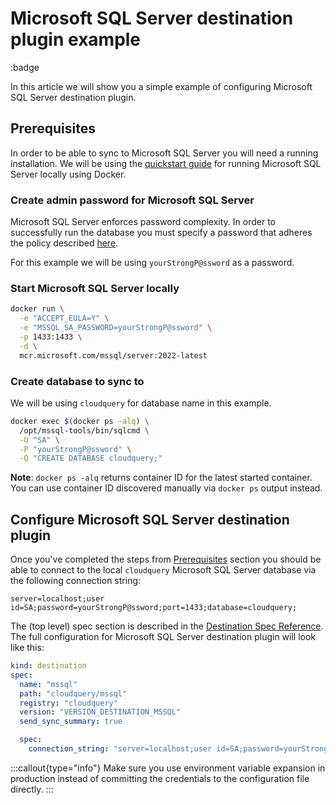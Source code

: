 # Microsoft SQL Server destination plugin example

:badge

In this article we will show you a simple example of configuring Microsoft SQL Server destination plugin.

## Prerequisites

In order to be able to sync to Microsoft SQL Server you will need a running installation.
We will be using the [quickstart guide](https://learn.microsoft.com/en-us/sql/linux/quickstart-install-connect-docker)
for running Microsoft SQL Server locally using Docker.

### Create admin password for Microsoft SQL Server

Microsoft SQL Server enforces password complexity.
In order to successfully run the database you must specify a password that adheres the policy described
[here](https://learn.microsoft.com/en-us/sql/relational-databases/security/password-policy).

For this example we will be using `yourStrongP@ssword` as a password.

### Start Microsoft SQL Server locally

```sh copy
docker run \
  -e "ACCEPT_EULA=Y" \
  -e "MSSQL_SA_PASSWORD=yourStrongP@ssword" \
  -p 1433:1433 \
  -d \
  mcr.microsoft.com/mssql/server:2022-latest
```

### Create database to sync to

We will be using `cloudquery` for database name in this example.

```sh copy
docker exec $(docker ps -alq) \
  /opt/mssql-tools/bin/sqlcmd \
  -U "SA" \
  -P "yourStrongP@ssword" \
  -Q "CREATE DATABASE cloudquery;"
```

**Note**: `docker ps -alq` returns container ID for the latest started container.
You can use container ID discovered manually via `docker ps` output instead.

## Configure Microsoft SQL Server destination plugin

Once you've completed the steps from [Prerequisites](#prerequisites) section
you should be able to connect to the local `cloudquery` Microsoft SQL Server database
via the following connection string:

```text copy
server=localhost;user id=SA;password=yourStrongP@ssword;port=1433;database=cloudquery;
```

The (top level) spec section is described in the [Destination Spec Reference](/docs/reference/destination-spec).
The full configuration for Microsoft SQL Server destination plugin will look like this:

```yaml copy
kind: destination
spec:
  name: "mssql"
  path: "cloudquery/mssql"
  registry: "cloudquery"
  version: "VERSION_DESTINATION_MSSQL"
  send_sync_summary: true

  spec:
    connection_string: "server=localhost;user id=SA;password=yourStrongP@ssword;port=1433;database=cloudquery;"
```

:::callout{type="info"}
Make sure you use environment variable expansion in production instead of committing the credentials to the configuration file directly.
:::
